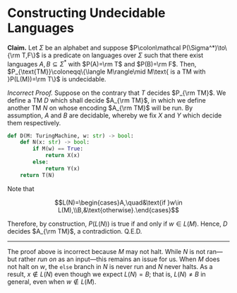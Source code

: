 # Constructing Undecidable Languages

**Claim.** Let $`\Sigma`$ be an alphabet and suppose $`P\colon\mathcal P(\Sigma^*)\to\{\rm T,F\}`$ is a predicate on languages over $\Sigma$ such that there exist languages $A,B\subseteq\Sigma^*$ with $P(A)=\rm T$ and $P(B)=\rm F$. Then, $`P_{\text{TM}}\coloneqq\{\langle M\rangle\mid M\text{ is a TM with }P(L(M))=\rm T\}`$ is undecidable.

*Incorrect Proof.* Suppose on the contrary that $T$ decides $P_{\rm TM}$. We define a TM $D$ which shall decide $A_{\rm TM}$, in which we define another TM $N$ on whose encoding $A_{\rm TM}$ will be run. By assumption, $A$ and $B$ are decidable, whereby we fix $X$ and $Y$ which decide them respectively.
```python
def D(M: TuringMachine, w: str) -> bool:
    def N(x: str) -> bool:
        if M(w) == True:
            return X(x)
        else:
            return Y(x)
    return T(N)
```
Note that
```math
L(N)=\begin{cases}A,\quad&\text{if }w\in L(M),\\B,&\text{otherwise}.\end{cases}
```
Therefore, by construction, $P(L(N))$ is true if and only if $w\in L(M)$. Hence, $D$ decides $A_{\rm TM}$, a contradiction. Q.E.D.

---

The proof above is incorrect because $M$ may not halt. While $N$ is not ran—but rather *run on* as an input—this remains an issue for us. When $M$ does not halt on $w$, the `else` branch in $N$ is never run and $N$ never halts. As a result, $x\notin L(N)$ even though we expect $L(N)=B$; that is, $L(N)\ne B$ in general, even when $w\notin L(M)$.
